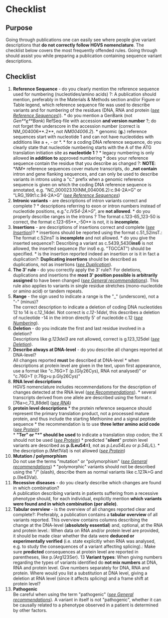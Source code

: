 # Checklist

## Purpose

Going through publications one can easily see where people give variant descriptions that **do not correctly follow HGVS nomenclature**. The checklist below covers the most frequently offended rules. Going through should assist you while preparing a publication containing sequence variant descriptions.

## Checklist

1.    **Reference Sequence** - do you clearly mention the reference sequence used for numbering (nucleotides/amino acids) ?: A publication should mention, preferably in the Materials & Methods section and/or Figure or Table legend, which reference sequence file was used to describe variants and for numbering of the residues (DNA, RNA and protein ([_see Reference Sequences_](/background/refseq))).
    * do you mention a GenBank (not _Gen**<u>e</u>**Bank_) RefSeq-file with accession  **and version number** ?; do not forget the underscore in the accession number (correct is NM\_004006**.2**, not _NM004006.2_).
    * genomic (**g.**) reference sequences start with nucleotide 1 and can not have nucleotides with additions like a +, - or *.
    * for a coding DNA reference sequence, do you clearly state that nucleotide numbering starts with the A of the ATG translation initiation site as **nucleotide 1** ?
    * legacy numbering is only allowed **in addition to** approved numbering
    * does your reference sequence contain the residue that you describe as changed ?: **NOTE**: **NM\** reference sequences cover mature transcripts, do _**not contain** intron and gene flanking sequences, and can only be used to describe variants in introns using a "c." prefix when a genomic reference sequence is given on which the coding DNA reference sequence is annotated, e.g. "NC\_000023.10(NM\_004006.2):c.94-2A>G" or "LRG\_199t1:c.94-2A>G" ([_see Reference Sequences_](/background/refseq/#DNAc))
2.    **Intronic variants** - are descriptions of intron variants correct and complete ?
    * descriptions referring to exon or intron numbers instead of nucleotide positions, e.g."_c.IVS4-2A>G_", are **not allowed**.
    * do you properly describe ranges in the introns ?  The format c.123-65\_123-50 is correct, the format c.123-65**\_-50** is not, it is **incomplete**.
3.    **Insertions** - are descriptions of insertions correct and complete ([_see Insertion_](/recommendations/DNA/variant/insertion))?
    * insertions should be reported using the format c.51\_52insT.: The format c.52insT is **incomplete** and not allowed.
    * do you give the inserted sequence?: Describing a variant as c.5439\_5430**ins6** is not allowed, the inserted sequence (for ins6 e.g. "TGCCAT") should be specified.
    * is the insertion reported indeed an insertion or is it in fact a duplication?: **Duplicating insertions** should be described as duplications, not as insertions ([_see Duplication_](/recommendations/DNA/variant/duplication)). 
4.    **The 3' rule** - do you correctly apply the 3' rule?: For deletions, duplications and insertions the **most 3' position possible is arbitrarily assigned** to have been changed ([_see General recommendations_](/recommendations/general)). This rule also applies to variants in single residue stretches (mono-nucleotide or amino acid) or tandem repeats.
5.    **Range** - the sign used to indicate a range is the "\_" (underscore), not a "-" (minus)?  
    The correct description to indicate a deletion of coding DNA nucleotides 12 to 14 is c.12\_14del. Not correct is _c.12-14del_, this describes a deletion of nucleotide -14 in the intron directly 5' of nucleotide c.12 ([_see Numbering_](/background/numbering)).
6.    **Deletion** - do you indicate the first and last residue involved in a deletion?  
    Descriptions like _g.123del3_ are not allowed, correct is g.123\_125del ([_see Deletion_](/recommendations/DNA/variant/deletion)).
7.    **Describe always at DNA-level** - do you describe all changes reported at DNA-level?  
    All changes reported **must** be described at DNA-level
    * when descriptions at protein level are given in the text, upon first appearance, use a format like "c.76G>T (p.(Gly26Cys), RNA not analysed)" or "c.76G>T (r.76g>u p.Gly26Cys)"
7.    **RNA level descriptions**  
    HGVS nomenclature includes recommendations for the description of changes detected at the RNA level ([_see Recommendations_](/recommendations/RNA)).
    * several transcripts derived from one allele are described using the format r.[76a>c,73\_88del] ([_see RNA_](/recommendations/RNA/variant/alleles))
9.    **protein level descriptions**
    * the protein reference sequence should represent the primary translation product, not a processed mature protein, and thus include the starting Methionine and a signal peptide sequence
    * the recommendation is to use **three letter amino acid code** ([_see Protein_](/recommendations/protein/))    
    * **"Ter" or "\*" should be used** to indicate a translation stop codon; the X should not be used ([_see Protein_](/recommendations/protein/))
    * predicted "**silent**" protein level variants are described as **p.(Leu54=)**, not as _p.Leu54Leu_ or _p.54L/L_).
    * the description p.(Met1Val) is not allowed ([_see Protein_](/recommendations/protein/variant/substitution))
10.    **Mutation / polymorphism**  
    Do not use the terms "mutation" or "polymorphism" ([_see General recommendations_](/background/basics))
    * "polymorphic" variants should not be described using the "/" (slash), describe them as normal variants like c.127A>G and p.(Ile43Val).
11.    **Recessive diseases** - do you clearly describe which changes are found in which combination?  
    A publication describing variants in patients suffering from a recessive phenotype should, for each individual, explicitly mention **which variants were found and in which combination (per allele)**.
12.    **Tabular overview** - is the overview of all changes reported clear and complete?: Preferably, a publication contains a **tabular overview** of all variants reported. This overview contains columns describing the change at the DNA-level (**absolutely essential**) and, optional, at the RNA and protein level.: When data on RNA and/or protein level are provided, it should be made clear whether the data were **deduced or experimentally verified** (i.e. state explicitly when RNA was analysed, e.g. to study the consequences of a variant affecting splicing).: Make sure **predicted** consequences at protein level are reported in parentheses, like p.(Arg123Ser).
13    **Variant types**: When giving numbers regarding the types of variants identified do **not mix numbers** at DNA, RNA and protein level. Give numbers separately for DNA, RNA and protein. Where would you list a substitution at DNA level, giving a deletion at RNA level (since it affects splicing) and a frame shift at protein level?
14.    **Pathogenic**  
    Be careful when using the term "pathogenic" ([_see General recommendations_](/background/basics)). A variant in itself is not "pathogenic", whether it can be causally related to a phenotype observed in a patient is determined by other factors.